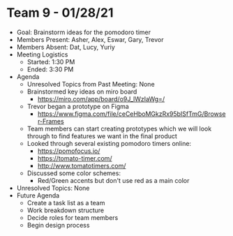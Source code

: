# Team 9 - 01/28/21

- Goal: Brainstorm ideas for the pomodoro timer
- Members Present: Asher, Alex, Eswar, Gary, Trevor
- Members Absent: Dat, Lucy, Yuriy
- Meeting Logistics
  - Started: 1:30 PM
  - Ended: 3:30 PM
- Agenda
  - Unresolved Topics from Past Meeting: None
  - Brainstormed key ideas on miro board
    - https://miro.com/app/board/o9J_lWzIaWg=/
  - Trevor began a prototype on Figma
    - https://www.figma.com/file/ceCeHboMGkzRx95bISfTmG/Browser-Frames
  - Team members can start creating prototypes which we will look through to find features we want in the final product
  - Looked through several existing pomodoro timers online:
    - https://pomofocus.io/
    - https://tomato-timer.com/
    - http://www.tomatotimers.com/
  - Discussed some color schemes:
    - Red/Green accents but don't use red as a main color
- Unresolved Topics: None
- Future Agenda
  - Create a task list as a team
  - Work breakdown structure
  - Decide roles for team members
  - Begin design process
